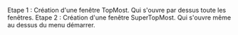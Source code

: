 Etape 1 : Création d'une fenêtre TopMost. Qui s'ouvre par dessus toute les fenêtres. 
Etape 2 : Création d'une fenêtre SuperTopMost. Qui s'ouvre même au dessus du menu démarrer.
